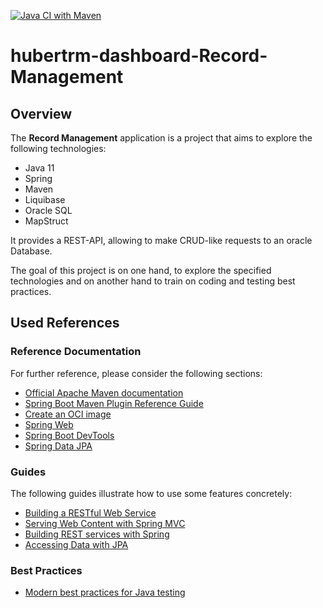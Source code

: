 [![Java CI with Maven](https://github.com/hubertrm/hubertrm-dashboard-Record-Management/actions/workflows/maven.yml/badge.svg?branch=0.1.x_DAS-16_hubertrm)](https://github.com/hubertrm/hubertrm-dashboard-Record-Management/actions/workflows/maven.yml)

# hubertrm-dashboard-Record-Management

## Overview
The **Record Management** application is a project that aims to explore the following technologies:
- Java 11
- Spring
- Maven
- Liquibase
- Oracle SQL
- MapStruct

It provides a REST-API, allowing to make CRUD-like requests to an oracle Database.

The goal of this project is on one hand, to explore the specified technologies and on another hand to train on coding and testing best practices.

## Used References
### Reference Documentation
For further reference, please consider the following sections:

* [Official Apache Maven documentation](https://maven.apache.org/guides/index.html)
* [Spring Boot Maven Plugin Reference Guide](https://docs.spring.io/spring-boot/docs/2.3.4.RELEASE/maven-plugin/reference/html/)
* [Create an OCI image](https://docs.spring.io/spring-boot/docs/2.3.4.RELEASE/maven-plugin/reference/html/#build-image)
* [Spring Web](https://docs.spring.io/spring-boot/docs/2.3.4.RELEASE/reference/htmlsingle/#boot-features-developing-web-applications)
* [Spring Boot DevTools](https://docs.spring.io/spring-boot/docs/2.3.4.RELEASE/reference/htmlsingle/#using-boot-devtools)
* [Spring Data JPA](https://docs.spring.io/spring-boot/docs/2.3.4.RELEASE/reference/htmlsingle/#boot-features-jpa-and-spring-data)

### Guides
The following guides illustrate how to use some features concretely:

* [Building a RESTful Web Service](https://spring.io/guides/gs/rest-service/)
* [Serving Web Content with Spring MVC](https://spring.io/guides/gs/serving-web-content/)
* [Building REST services with Spring](https://spring.io/guides/tutorials/bookmarks/)
* [Accessing Data with JPA](https://spring.io/guides/gs/accessing-data-jpa/)

### Best Practices
* [Modern best practices for Java testing](https://phauer.com/2019/modern-best-practices-testing-java/)
